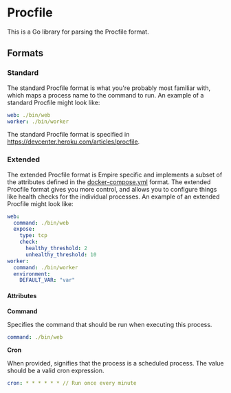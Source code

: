 # Procfile

This is a Go library for parsing the Procfile format.

## Formats

### Standard

The standard Procfile format is what you're probably most familiar with, which maps a process name to the command to run. An example of a standard Procfile might look like:

```yaml
web: ./bin/web
worker: ./bin/worker
```

The standard Procfile format is specified in https://devcenter.heroku.com/articles/procfile.

### Extended

The extended Procfile format is Empire specific and implements a subset of the attributes defined in the [docker-compose.yml](https://docs.docker.com/compose/yml/) format. The extended Procfile format gives you more control, and allows you to configure things like health checks for the individual processes. An example of an extended Procfile might look like:

```yaml
web:
  command: ./bin/web
  expose:
    type: tcp
    check:
      healthy_threshold: 2
      unhealthy_threshold: 10
worker:
  command: ./bin/worker
  environment:
    DEFAULT_VAR: "var"
```

#### Attributes

**Command**

Specifies the command that should be run when executing this process.

```yaml
command: ./bin/web
```

**Cron**

When provided, signifies that the process is a scheduled process. The value should be a valid cron expression.

```yaml
cron: * * * * * * // Run once every minute
```
